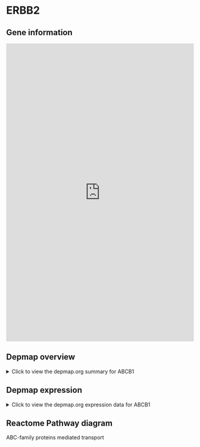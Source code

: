 <h1>ERBB2</h1>

<h2>Gene information</h2>
<iframe src="https://depmap.org/portal/gene/ABCB1?tab=about" style="border:none;width:100%;height:800px"></iframe>

<h2>Depmap overview</h2>
<details>
  <summary>Click to view the depmap.org summary for ABCB1</summary>
  <iframe src="https://depmap.org/portal/gene/ABCB1?tab=overview" style="border:none;width:100%;height:800px"></iframe>
</details>

<h2>Depmap expression</h2>
<details>
  <summary>Click to view the depmap.org expression data for ABCB1</summary>
  <iframe src="https://depmap.org/portal/gene/ABCB1?tab=characterization" style="border:none;width:100%;height:800px"></iframe>
</details>



<h2>Reactome Pathway diagram</h2>
ABC-family proteins mediated transport
<div id="diagramHolder"></div>

<script>
    //Creating the Reactome Diagram widget
    //Take into account a proxy needs to be set up in your server side pointing to www.reactome.org
    function onReactomeDiagramReady(){  //This function is automatically called when the widget code is ready to be used
        var diagram = Reactome.Diagram.create({
            "placeHolder" : "diagramHolder",
            "width" : 900,
            "height" : 500
        });

        //Initialising it to the "Hemostasis" pathway
        diagram.loadDiagram("R-HSA-382556");

        //Adding different listeners

        diagram.onDiagramLoaded(function (loaded) {
            console.info("Loaded ", loaded);
            diagram.flagItems("BAD");
	    diagram.flagItems("Q92934");
            if (loaded == "R-HSA-382556") diagram.selectItem("R-HSA-382556");
        });

     }
</script>



